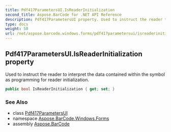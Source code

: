 ```yaml
---
title: Pdf417ParametersUI.IsReaderInitialization
second_title: Aspose.BarCode for .NET API Reference
description: Pdf417ParametersUI property. Used to instruct the reader to interpret the data contained within the symbol as programming for reader initialization
type: docs
weight: 50
url: /net/aspose.barcode.windows.forms/pdf417parametersui/isreaderinitialization/
---
```

## Pdf417ParametersUI.IsReaderInitialization property

Used to instruct the reader to interpret the data contained within the symbol as programming for reader initialization.

```csharp
public bool IsReaderInitialization { get; set; }
```

### See Also

* class [Pdf417ParametersUI](../)
* namespace [Aspose.BarCode.Windows.Forms](../../pdf417parametersui/)
* assembly [Aspose.BarCode](../../../)


